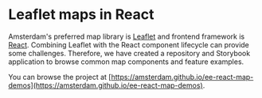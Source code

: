# Leaflet maps in React

Amsterdam's preferred map library is <a href="https://leafletjs.com/" target="_blank">Leaflet</a> and frontend framework is <a href="https://reactjs.org/" target="_blank">React</a>. Combining Leaflet with the React component lifecycle can provide some challenges. Therefore, we have created a repository and Storybook application to browse common map components and feature examples.

You can browse the project at [https://amsterdam.github.io/ee-react-map-demos](https://amsterdam.github.io/ee-react-map-demos).

